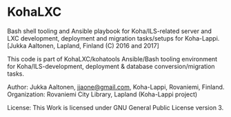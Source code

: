 # KohaLXC
 
Bash shell tooling and Ansible playbook for Koha/ILS-related server and 
LXC development, deployment and migration tasks/setups for Koha-Lappi. 
       [Jukka Aaltonen, Lapland, Finland (C) 2016 and 2017]

This code is part of KohaLXC/kohatools Ansible/Bash tooling environment
for Koha/ILS-development, deployment & database conversion/migration tasks.

Author: Jukka Aaltonen, jjaone@gmail.com, Koha-Lappi, Rovaniemi, Finland.
Organization: Rovaniemi City Library, Lapland (Koha-Lappi project)
 
License: This Work is licensed under GNU General Public License version 3.
